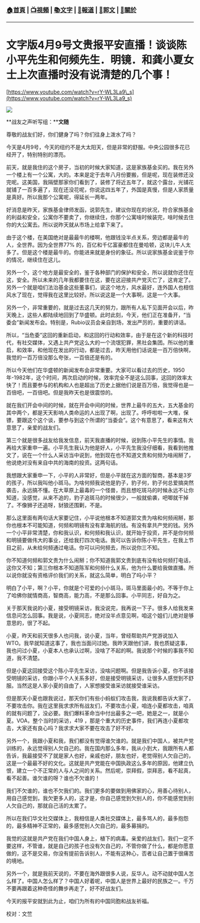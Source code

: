 ###  [:house:首頁](https://github.com/ourhimalayas/home) | [:tv:視頻](https://github.com/ourhimalayas/videos) | [:books:文字](https://github.com/ourhimalayas/txt) | [:newspaper:報道](https://github.com/ourhimalayas/news) | [:eagle:郭文](https://github.com/ourhimalayas/guomedia) | [:pray:關於](https://github.com/ourhimalayas/home/tree/master/about)
---
# 文字版4月9号文贵报平安直播！谈谈陈小平先生和何频先生．明镜．和龚小夏女士上次直播时没有说清楚的几个事！
  

[https://www.youtube.com/watch?v=rY-WL3La9\_s](https://www.youtube.com/watch?v=rY-WL3La9_s)
  



[![](https://2.bp.blogspot.com/-sHOXXhwoNuc/XKzrCoBDayI/AAAAAAAABg8/KDg_Iyn235ItGEtkwVOfpHmSZ8rMFMCWQCLcBGAs/s400/111.PNG)](https://2.bp.blogspot.com/-sHOXXhwoNuc/XKzrCoBDayI/AAAAAAAABg8/KDg_Iyn235ItGEtkwVOfpHmSZ8rMFMCWQCLcBGAs/s1600/111.PNG)


  


  

**战友之声听写组：****文随**
  

尊敬的战友们好，你们健身了吗？你们往身上泼水了吗？
  

今天是4月9号，今天的纽约不是大太阳天，但是非常的舒服。中央公园很多花已经开了，特别特别的漂亮。
  

前天，就是我住的这个房子，当初的时候大家知道，这是家族基金买的。我在另外一个楼上有一个公寓，大的。本来是定于去年八月份要搬，但是呢，现在装修还没完呢。这美国，我隔壁那家你们看到了，装修了将近五年了，就这个露台，光铺花就铺了一百多遍了，现在还没花呢，你说这四五年了，外国是真慢，但是人家质量是真好。所以我那个公寓呢，得延长一两年。
  

好消息是昨天，家族基金律师发函，说郭先生，建议你现在的状况，符合家族基金的利益和安全，公寓你不要卖了，你继续住，你那个公寓啥时候装完，啥时候去住你的大公寓去。所以说昨天就从市场上给拿下来了。
  

由于这个楼，在美国绝对是最最牛的楼啊，他跟钱没半点关系，旁边都是最牛的人，全世界。因为全世界77% 的，百亿和千亿富豪都住在曼哈顿，这块儿牛人太多了。但是这个楼是最牛的。你能进来就是身份的象征。所以说家族基金说鉴于你的情况，继续住在这儿。
  

另外一个，这个地方是最安全的，鉴于各种部门的保护和安全，所以说就你还住在这，安全。所以未来的几年我都要住在这，要在这迎接共产党灭亡了，这肯定了。另外一个就是咱们法治基金这些董事们，说这个地方，风水最好，连外国人也相信风水了现在，觉得我在这里比较好。所以说这是一个大事啊，这是一个大事。
  

另外一个，非常重要的，就是过去这几天的努力，跟所有人私下见面开会以后，昨天晚上，这些人都陆续地回到了华盛顿。此时此刻，今天，他们正在准备开，“当委会”新闻发布会。特别是，Rubio议员会亲自到场，发出严厉的，重要的讲话。
  

所以，“当危委”这回的重新启动，和这回的行动和效率，由于是在这个新的科技时代，有社交媒体，又遇上共产党这么大的一个流氓犯罪，黑社会集团。所以他的重启，和效率，和他现在发出的行动，都是过去，昨天用他们话说是一百万倍快啊，我觉的一百万倍没那么夸张，一百倍还是有的。
  

所以今天他们在华盛顿的新闻发布会非常重要。大家可以看过去的历史，1950年-1982年，这个时间，两次启动的时候，效率完全不是这么回事，这回的效率太快了！而且要参与的机构和人也是超出了历史上据他们说是百万倍，我觉得也是一百倍吧，一百倍吧。但是我昨天也是很震惊的。
  

就在我们开会中间的时候，就在开会中间的时候，世界上最牛的五大，五大基金的其中两个，都是天天影响人类命运的人出现了啊，出现了。呼呼啦啦一大堆，保镖，要跟这个这个谈，要参与到这个所谓的“当委会”。这个有意思了，看来这有大意思了，亲爱的战友们。
  

第三个就是很多战友给我发信息，前天我直播的时候，说到陈小平先生的事情。我再给大家重申一遍。小平先生我认为他是好人，小平先生我没仔细看，我看到他推文了，说在一个什么人采访当中说到，他到现在也不知道文贵和何频为啥闹掰了，他说绝对没有来自中共的海南的投资。这两句话。
  

我想跟大家重申一下，小平的人非常好，但是小平就在这方面的智商，基本是3岁的孩子，所以我叫他小斑马。为啥何频我说他是豹子，豹子何，豹子何总爱搞突然袭击，永远搞不懂。在大草原上最毒的一个怪兽，而且想吃斑马的时候永远不让你知道，没感觉，从来不追的，豹子追斑马的时候很少，一般就偷袭，吧唧就干掉了。不像狮子还追呀，豺狼还围剿，不是。
  

那么这里面有两句话大家要记住，小平说他根本不知道郭文贵为啥和何频闹掰，那你也根本不可能知道，何频和明镜有没有拿海航的钱。有没有拿共产党的钱。另外一个小平非常清楚，你和我认识，和何频和我认识，就开始于投资，并不是你何频和明镜要做伟大的事业，还给我打四次电话。我可以告诉你陈小平先生，在我上节目之前，从未给何频通过电话。你可以问何频去，所以说你三不知。
  

你不知道何频和郭文贵为什么闹掰；你不知道我郭文贵到底有没有给何频打电话，这你又不知；第三你根本不知道陈军和何频什么关系，他为什么要给我做直播。所以说你就没有资格评价我们的关系，就这么简单，明白了吗小平？
  

明白了小平，啊？小平，你就是个可爱的小小斑马，斑马里面最小的。不等于你上了哈佛你就情商高，智商高，能力高，不是那么回事。小平同志，好自为之。
  

关于那天我说的小夏，接受明镜采访，我没说完，我再说一下子。很多人给我发来信息问怎么回事。我是说，小夏同志，绝对没半点意见啊，咱这个姐们儿绝对是够意思的，很了不起。
  

小夏，昨天和前天很多人也问我，说小夏，当年，曾经帮助共产党游说加入WTO。我早就知道这事了，我也当面问过她。我昨天跟他们讲，我也质疑这事，我也问过小夏，小夏本人也承认过啊，没啥了不起的啊。我说那个时候的事我不知道，我不清楚。
  

但是小夏这回接受这个陈小平先生采访，没啥问题啊。但是我告诉小夏，你不该接受明镜的采访，你跟小平个人关系多好，但是接受明镜采访，让很多人感觉到不舒服。当然这是人家小夏的自由了，人家想接受谁采访就接受谁采访。
  

但是那天小夏也跟我说过，那天你们有些小蚂蚁们攻击我，我说我都告诉大家了，不要攻击你。我在这里我求求所有战友们，不要攻击小夏，咱连小夏都攻击，咱真的就有问题了，没必要。我们爆料革命当中付出最多之一吧，她是之一，就是小夏。VOA，整个当时的采访，419 ，那是个重大的历史事件，我们再连小夏都攻击，大家还有良心吗？我求求大家不要在攻击了好不好。
  

另外一个，我跟小夏和我，我们都没有觉得谁欠谁的。就是我们中国人，被共产党训练的，永远觉得别人欠自己的。我在国内那么多年，我从小到大，我跟所有人都告诉，我最接受不了就是家人也好，亲戚也好，朋友也好，老觉得别人欠自己的，这是一个最最不好的文化。这就是共产党能在中国执政这么多年的原因，他建立仇恨，建立一个不正常的人与人之间的关系。然后呢，崇拜假，崇拜恶，看不起真，看不起善。谁欠谁的呀？谁也不欠谁的！
  

我们不欠谁的，谁也不欠我们的。我们更多的要做到用佛家的心，用善心待别人，用自己感觉到，我欠更多人的，这才是，你自己感觉到欠别人的，你不能感觉到别人欠自己的，那就自己活的太累了。
  

所以在我们华文社交媒体上，我相信是人类社交媒体上，最多骂人的，最多抱怨的，最多精神不正常的，最多感觉别人欠自己的，最多募捐的。
  

我觉的这就是共产党在我们中国人身上，植下的病毒。亲爱的战友们，我们一定不要这样，不管谁，就是自己的孩子也没有欠自己的，不管你做了什么，都是你愿意做的，这不是交易，你没有提前告诉别人，不能有这种心，否者让自己置于很痛苦的境地。
  

另外一个，就是我前天说的，不要在海外跟很多人说，反华人。动不动就中国人怎么样了。中国人怎么样了？中国人好着呢，中国人是世界上最好的民族之一。千万不要再跟着这种奇怪的舞步再走了，好不好战友们。
  

今天的报平安就到此为止，咱们为所有的中国同胞和战友祈福。
  

校对：文竺
  


<u></u><sub></sub><sup></sup><strike></strike>